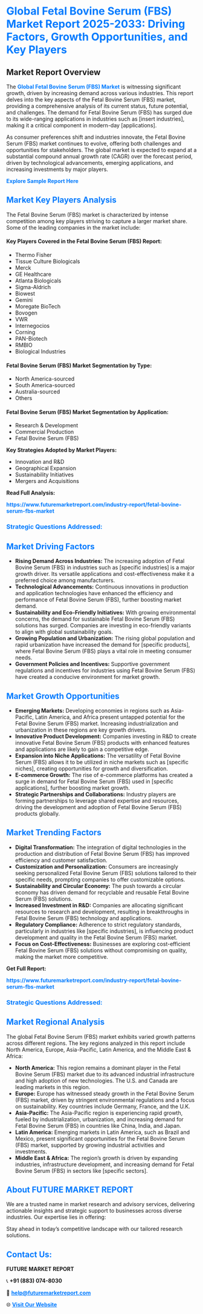 <h1 style="color: #007BFF;">Global Fetal Bovine Serum (FBS) Market Report 2025-2033: Driving Factors, Growth Opportunities, and Key Players</h1>

<section id="overview">
<h2>Market Report Overview</h2>
<p>The <a href="https://www.futuremarketreport.com/industry-report/fetal-bovine-serum-fbs-market" style="color: #007BFF; text-decoration: none;"><strong>Global Fetal Bovine Serum (FBS) Market</strong></a> is witnessing significant growth, driven by increasing demand across various industries. This report delves into the key aspects of the Fetal Bovine Serum (FBS) market, providing a comprehensive analysis of its current status, future potential, and challenges. The demand for Fetal Bovine Serum (FBS) has surged due to its wide-ranging applications in industries such as [insert industries], making it a critical component in modern-day [applications].</p>
<p>As consumer preferences shift and industries innovate, the Fetal Bovine Serum (FBS) market continues to evolve, offering both challenges and opportunities for stakeholders. The global market is expected to expand at a substantial compound annual growth rate (CAGR) over the forecast period, driven by technological advancements, emerging applications, and increasing investments by major players.</p>
</section>

<section id="overview">
<p><a href="https://www.futuremarketreport.com/request-sample/reportId=125814" style="color: #007BFF; text-decoration: none;"><strong>Explore Sample Report Here</strong></a></p>
</section>

<section id="key-players">
<h2 style="color: #007BFF;">Market Key Players Analysis</h2>
<p>The Fetal Bovine Serum (FBS) market is characterized by intense competition among key players striving to capture a larger market share. Some of the leading companies in the market include:</p>
<h4>Key Players Covered in the Fetal Bovine Serum (FBS) Report:</h4>
<ul><li>Thermo Fisher</li><li>Tissue Culture Biologicals</li><li>Merck</li><li>GE Healthcare</li><li>Atlanta Biologicals</li><li>Sigma-Aldrich</li><li>Biowest</li><li>Gemini</li><li>Moregate BioTech</li><li>Bovogen</li><li>VWR</li><li>Internegocios</li><li>Corning</li><li>PAN-Biotech</li><li>RMBIO</li><li>Biological Industries</li></ul>
<h4>Fetal Bovine Serum (FBS) Market Segmentation by Type:</h4>
<ul><li>North America-sourced</li><li>South America-sourced</li><li>Australia-sourced</li><li>Others</li></ul>

<h4>Fetal Bovine Serum (FBS) Market Segmentation by Application:</h4>
<ul><li>Research &amp; Development</li><li>Commercial Production</li><li>Fetal Bovine Serum (FBS)</li></ul>
<p><strong>Key Strategies Adopted by Market Players:</strong></p>
<ul>
<li>Innovation and R&D</li>
<li>Geographical Expansion</li>
<li>Sustainability Initiatives</li>
<li>Mergers and Acquisitions</li>
</ul>
</section>

<section>
<p><strong>Read Full Analysis: </strong></p><a href="https://www.futuremarketreport.com/industry-report/fetal-bovine-serum-fbs-market" style="color: #007BFF; text-decoration: none;"><strong>https://www.futuremarketreport.com/industry-report/fetal-bovine-serum-fbs-market</strong></a>
<h3 style="color: #007BFF;">Strategic Questions Addressed:</h3>
</section>

<section id="driving-factors">
<h2 style="color: #007BFF;">Market Driving Factors</h2>
<ul>
<li><strong>Rising Demand Across Industries:</strong> The increasing adoption of Fetal Bovine Serum (FBS) in industries such as [specific industries] is a major growth driver. Its versatile applications and cost-effectiveness make it a preferred choice among manufacturers.</li>
<li><strong>Technological Advancements:</strong> Continuous innovations in production and application technologies have enhanced the efficiency and performance of Fetal Bovine Serum (FBS), further boosting market demand.</li>
<li><strong>Sustainability and Eco-Friendly Initiatives:</strong> With growing environmental concerns, the demand for sustainable Fetal Bovine Serum (FBS) solutions has surged. Companies are investing in eco-friendly variants to align with global sustainability goals.</li>
<li><strong>Growing Population and Urbanization:</strong> The rising global population and rapid urbanization have increased the demand for [specific products], where Fetal Bovine Serum (FBS) plays a vital role in meeting consumer needs.</li>
<li><strong>Government Policies and Incentives:</strong> Supportive government regulations and incentives for industries using Fetal Bovine Serum (FBS) have created a conducive environment for market growth.</li>
</ul>
</section>

<section id="growth-opportunities">
<h2 style="color: #007BFF;">Market Growth Opportunities</h2>
<ul>
<li><strong>Emerging Markets:</strong> Developing economies in regions such as Asia-Pacific, Latin America, and Africa present untapped potential for the Fetal Bovine Serum (FBS) market. Increasing industrialization and urbanization in these regions are key growth drivers.</li>
<li><strong>Innovative Product Development:</strong> Companies investing in R&D to create innovative Fetal Bovine Serum (FBS) products with enhanced features and applications are likely to gain a competitive edge.</li>
<li><strong>Expansion into Niche Applications:</strong> The versatility of Fetal Bovine Serum (FBS) allows it to be utilized in niche markets such as [specific niches], creating opportunities for growth and diversification.</li>
<li><strong>E-commerce Growth:</strong> The rise of e-commerce platforms has created a surge in demand for Fetal Bovine Serum (FBS) used in [specific applications], further boosting market growth.</li>
<li><strong>Strategic Partnerships and Collaborations:</strong> Industry players are forming partnerships to leverage shared expertise and resources, driving the development and adoption of Fetal Bovine Serum (FBS) products globally.</li>
</ul>
</section>

<section id="trending-factors">
<h2 style="color: #007BFF;">Market Trending Factors</h2>
<ul>
<li><strong>Digital Transformation:</strong> The integration of digital technologies in the production and distribution of Fetal Bovine Serum (FBS) has improved efficiency and customer satisfaction.</li>
<li><strong>Customization and Personalization:</strong> Consumers are increasingly seeking personalized Fetal Bovine Serum (FBS) solutions tailored to their specific needs, prompting companies to offer customizable options.</li>
<li><strong>Sustainability and Circular Economy:</strong> The push towards a circular economy has driven demand for recyclable and reusable Fetal Bovine Serum (FBS) solutions.</li>
<li><strong>Increased Investment in R&D:</strong> Companies are allocating significant resources to research and development, resulting in breakthroughs in Fetal Bovine Serum (FBS) technology and applications.</li>
<li><strong>Regulatory Compliance:</strong> Adherence to strict regulatory standards, particularly in industries like [specific industries], is influencing product development and quality in the Fetal Bovine Serum (FBS) market.</li>
<li><strong>Focus on Cost-Effectiveness:</strong> Businesses are exploring cost-efficient Fetal Bovine Serum (FBS) solutions without compromising on quality, making the market more competitive.</li>
</ul>
</section>

<section>
<p><strong>Get Full Report: </strong></p><a href="https://www.futuremarketreport.com/industry-report/fetal-bovine-serum-fbs-market" style="color: #007BFF; text-decoration: none;"><strong>https://www.futuremarketreport.com/industry-report/fetal-bovine-serum-fbs-market</strong></a>
<h3 style="color: #007BFF;">Strategic Questions Addressed:</h3>
</section>


<section id="regional-analysis">
<h2 style="color: #007BFF;">Market Regional Analysis</h2>
<p>The global Fetal Bovine Serum (FBS) market exhibits varied growth patterns across different regions. The key regions analyzed in this report include North America, Europe, Asia-Pacific, Latin America, and the Middle East & Africa:</p>
<ul>
<li><strong>North America:</strong> This region remains a dominant player in the Fetal Bovine Serum (FBS) market due to its advanced industrial infrastructure and high adoption of new technologies. The U.S. and Canada are leading markets in this region.</li>
<li><strong>Europe:</strong> Europe has witnessed steady growth in the Fetal Bovine Serum (FBS) market, driven by stringent environmental regulations and a focus on sustainability. Key countries include Germany, France, and the U.K.</li>
<li><strong>Asia-Pacific:</strong> The Asia-Pacific region is experiencing rapid growth, fueled by industrialization, urbanization, and increasing demand for Fetal Bovine Serum (FBS) in countries like China, India, and Japan.</li>
<li><strong>Latin America:</strong> Emerging markets in Latin America, such as Brazil and Mexico, present significant opportunities for the Fetal Bovine Serum (FBS) market, supported by growing industrial activities and investments.</li>
<li><strong>Middle East & Africa:</strong> The region’s growth is driven by expanding industries, infrastructure development, and increasing demand for Fetal Bovine Serum (FBS) in sectors like [specific sectors].</li>
</ul>
</section>

<footer>
<h2 style="color: #007BFF;">About FUTURE MARKET REPORT</h2>
<p>We are a trusted name in market research and advisory services, delivering actionable insights and strategic support to businesses across diverse industries. Our expertise lies in offering:</p>

<p>Stay ahead in today’s competitive landscape with our tailored research solutions.</p>

<h2 style="color: #007BFF;">Contact Us:</h2>
<p><strong>FUTURE MARKET REPORT</strong></p>
<p>📞 <strong>+91 (883) 074-8030</strong></p>
<p>📧 <strong><a href="mailto:help@futuremarketreport.com" style="color: #007BFF;">help@futuremarketreport.com</a></strong></p>
<p>🌐 <strong><a href="https://www.futuremarketreport.com/" style="color: #007BFF;">Visit Our Website</a></strong></p>
</footer>